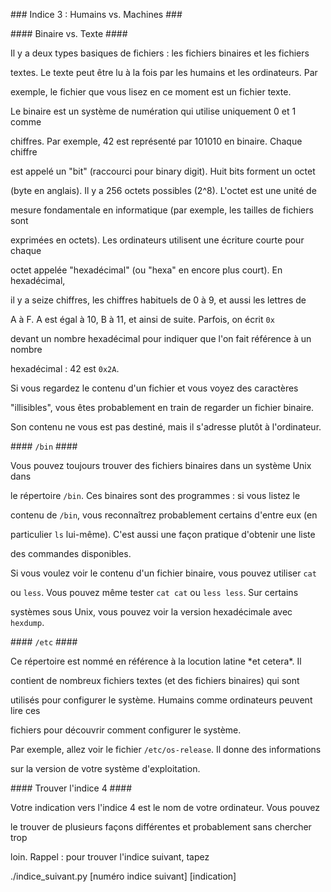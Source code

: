 ﻿\### Indice 3 : Humains vs. Machines ###

\#### Binaire vs. Texte ####

Il y a deux types basiques de fichiers : les fichiers binaires et les fichiers

textes. Le texte peut être lu à la fois par les humains et les ordinateurs. Par

exemple, le fichier que vous lisez en ce moment est un fichier texte.

Le binaire est un système de numération qui utilise uniquement 0 et 1 comme

chiffres. Par exemple, 42 est représenté par 101010 en binaire. Chaque chiffre

est appelé un "bit" (raccourci pour binary digit). Huit bits forment un octet

(byte en anglais). Il y a 256 octets possibles (2^8). L'octet est une unité de

mesure fondamentale en informatique (par exemple, les tailles de fichiers sont

exprimées en octets). Les ordinateurs utilisent une écriture courte pour chaque

octet appelée "hexadécimal" (ou "hexa" en encore plus court). En hexadécimal,

il y a seize chiffres, les chiffres habituels de 0 à 9, et aussi les lettres de

A à F. A est égal à 10, B à 11, et ainsi de suite. Parfois, on écrit `0x`

devant un nombre hexadécimal pour indiquer que l'on fait référence à un nombre

hexadécimal : 42 est `0x2A`.

Si vous regardez le contenu d'un fichier et vous voyez des caractères

"illisibles", vous êtes probablement en train de regarder un fichier binaire.

Son contenu ne vous est pas destiné, mais il s'adresse plutôt à l'ordinateur.

\#### `/bin` ####

Vous pouvez toujours trouver des fichiers binaires dans un système Unix dans

le répertoire `/bin`. Ces binaires sont des programmes : si vous listez le

contenu de `/bin`, vous reconnaîtrez probablement certains d'entre eux (en

particulier `ls` lui-même). C'est aussi une façon pratique d'obtenir une liste

des commandes disponibles.

Si vous voulez voir le contenu d'un fichier binaire, vous pouvez utiliser `cat`

ou `less`. Vous pouvez même tester `cat cat` ou `less less`. Sur certains

systèmes sous Unix, vous pouvez voir la version hexadécimale avec `hexdump`.


\#### `/etc` ####

Ce répertoire est nommé en référence à la locution latine \*et cetera\*. Il

contient de nombreux fichiers textes (et des fichiers binaires) qui sont

utilisés pour configurer le système. Humains comme ordinateurs peuvent lire ces

fichiers pour découvrir comment configurer le système.

Par exemple, allez voir le fichier `/etc/os-release`. Il donne des informations

sur la version de votre système d'exploitation.

\#### Trouver l'indice 4 ####

Votre indication vers l'indice 4 est le nom de votre ordinateur. Vous pouvez

le trouver de plusieurs façons différentes et probablement sans chercher trop

loin. Rappel : pour trouver l'indice suivant, tapez

./indice\_suivant.py [numéro indice suivant] [indication]
